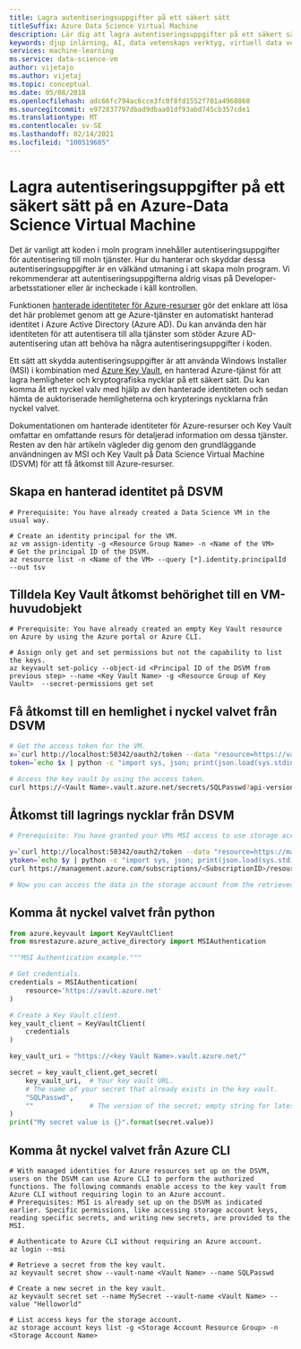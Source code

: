 ```yaml
---
title: Lagra autentiseringsuppgifter på ett säkert sätt
titleSuffix: Azure Data Science Virtual Machine
description: Lär dig att lagra autentiseringsuppgifter på ett säkert sätt på Data Science Virtual Machine. Du lär dig hur du använder hanterade tjänst identiteter och Azure Key Vault för att lagra autentiseringsuppgifter för åtkomst.
keywords: djup inlärning, AI, data vetenskaps verktyg, virtuell data vetenskaps dator, Geospatial analys, team data vetenskaps process
services: machine-learning
ms.service: data-science-vm
author: vijetajo
ms.author: vijetaj
ms.topic: conceptual
ms.date: 05/08/2018
ms.openlocfilehash: adc66fc794ac6cce3fc0f8fd1552f701a4968860
ms.sourcegitcommit: e972837797dbad9dbaa01df93abd745cb357cde1
ms.translationtype: MT
ms.contentlocale: sv-SE
ms.lasthandoff: 02/14/2021
ms.locfileid: "100519685"
---
```

# <a name="store-access-credentials-securely-on-an-azure-data-science-virtual-machine"></a>Lagra autentiseringsuppgifter på ett säkert sätt på en Azure-Data Science Virtual Machine

Det är vanligt att koden i moln program innehåller autentiseringsuppgifter för autentisering till moln tjänster. Hur du hanterar och skyddar dessa autentiseringsuppgifter är en välkänd utmaning i att skapa moln program. Vi rekommenderar att autentiseringsuppgifterna aldrig visas på Developer-arbetsstationer eller är incheckade i käll kontrollen.

Funktionen [hanterade identiteter för Azure-resurser](../../active-directory/managed-identities-azure-resources/overview.md) gör det enklare att lösa det här problemet genom att ge Azure-tjänster en automatiskt hanterad identitet i Azure Active Directory (Azure AD). Du kan använda den här identiteten för att autentisera till alla tjänster som stöder Azure AD-autentisering utan att behöva ha några autentiseringsuppgifter i koden.

Ett sätt att skydda autentiseringsuppgifter är att använda Windows Installer (MSI) i kombination med [Azure Key Vault](../../key-vault/index.yml), en hanterad Azure-tjänst för att lagra hemligheter och kryptografiska nycklar på ett säkert sätt. Du kan komma åt ett nyckel valv med hjälp av den hanterade identiteten och sedan hämta de auktoriserade hemligheterna och krypterings nycklarna från nyckel valvet.

Dokumentationen om hanterade identiteter för Azure-resurser och Key Vault omfattar en omfattande resurs för detaljerad information om dessa tjänster. Resten av den här artikeln vägleder dig genom den grundläggande användningen av MSI och Key Vault på Data Science Virtual Machine (DSVM) för att få åtkomst till Azure-resurser. 

## <a name="create-a-managed-identity-on-the-dsvm"></a>Skapa en hanterad identitet på DSVM

```azurecli-interactive
# Prerequisite: You have already created a Data Science VM in the usual way.

# Create an identity principal for the VM.
az vm assign-identity -g <Resource Group Name> -n <Name of the VM>
# Get the principal ID of the DSVM.
az resource list -n <Name of the VM> --query [*].identity.principalId --out tsv
```

## <a name="assign-key-vault-access-permissions-to-a-vm-principal"></a>Tilldela Key Vault åtkomst behörighet till en VM-huvudobjekt

```azurecli-interactive
# Prerequisite: You have already created an empty Key Vault resource on Azure by using the Azure portal or Azure CLI.

# Assign only get and set permissions but not the capability to list the keys.
az keyvault set-policy --object-id <Principal ID of the DSVM from previous step> --name <Key Vault Name> -g <Resource Group of Key Vault>  --secret-permissions get set
```

## <a name="access-a-secret-in-the-key-vault-from-the-dsvm"></a>Få åtkomst till en hemlighet i nyckel valvet från DSVM

```bash
# Get the access token for the VM.
x=`curl http://localhost:50342/oauth2/token --data "resource=https://vault.azure.net" -H Metadata:true`
token=`echo $x | python -c "import sys, json; print(json.load(sys.stdin)['access_token'])"`

# Access the key vault by using the access token.
curl https://<Vault Name>.vault.azure.net/secrets/SQLPasswd?api-version=2016-10-01 -H "Authorization: Bearer $token"
```

## <a name="access-storage-keys-from-the-dsvm"></a>Åtkomst till lagrings nycklar från DSVM

```bash
# Prerequisite: You have granted your VMs MSI access to use storage account access keys based on instructions at https://docs.microsoft.com/azure/active-directory/managed-service-identity/tutorial-linux-vm-access-storage. This article describes the process in more detail.

y=`curl http://localhost:50342/oauth2/token --data "resource=https://management.azure.com/" -H Metadata:true`
ytoken=`echo $y | python -c "import sys, json; print(json.load(sys.stdin)['access_token'])"`
curl https://management.azure.com/subscriptions/<SubscriptionID>/resourceGroups/<ResourceGroup of Storage account>/providers/Microsoft.Storage/storageAccounts/<Storage Account Name>/listKeys?api-version=2016-12-01 --request POST -d "" -H "Authorization: Bearer $ytoken"

# Now you can access the data in the storage account from the retrieved storage account keys.
```

## <a name="access-the-key-vault-from-python"></a>Komma åt nyckel valvet från python

```python
from azure.keyvault import KeyVaultClient
from msrestazure.azure_active_directory import MSIAuthentication

"""MSI Authentication example."""

# Get credentials.
credentials = MSIAuthentication(
    resource='https://vault.azure.net'
)

# Create a Key Vault client.
key_vault_client = KeyVaultClient(
    credentials
)

key_vault_uri = "https://<key Vault Name>.vault.azure.net/"

secret = key_vault_client.get_secret(
    key_vault_uri,  # Your key vault URL.
    # The name of your secret that already exists in the key vault.
    "SQLPasswd",
    ""              # The version of the secret; empty string for latest.
)
print("My secret value is {}".format(secret.value))
```

## <a name="access-the-key-vault-from-azure-cli"></a>Komma åt nyckel valvet från Azure CLI

```azurecli-interactive
# With managed identities for Azure resources set up on the DSVM, users on the DSVM can use Azure CLI to perform the authorized functions. The following commands enable access to the key vault from Azure CLI without requiring login to an Azure account.
# Prerequisites: MSI is already set up on the DSVM as indicated earlier. Specific permissions, like accessing storage account keys, reading specific secrets, and writing new secrets, are provided to the MSI.

# Authenticate to Azure CLI without requiring an Azure account. 
az login --msi

# Retrieve a secret from the key vault. 
az keyvault secret show --vault-name <Vault Name> --name SQLPasswd

# Create a new secret in the key vault.
az keyvault secret set --name MySecret --vault-name <Vault Name> --value "Helloworld"

# List access keys for the storage account.
az storage account keys list -g <Storage Account Resource Group> -n <Storage Account Name>
```